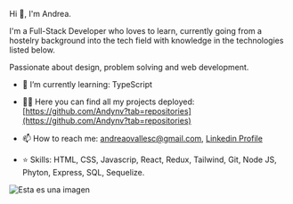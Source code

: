 Hi 👋, I'm Andrea.

I'm a Full-Stack Developer who loves to learn, currently going from a hostelry background into the tech field with knowledge in the technologies listed below.

Passionate about design, problem solving and web development.

- 🌱 I’m currently learning: TypeScript

- 👨‍💻 Here you can find all my projects deployed: [https://github.com/Andynv?tab=repositories](https://github.com/Andynv?tab=repositories)

- 📫 How to reach me: andreaovallesc@gmail.com, [Linkedin Profile](https://www.linkedin.com/in/andrea-ovalles-developer/)

- ⭐ Skills: HTML, CSS, Javascrip, React, Redux, Tailwind, Git, Node JS, Phyton, Express, SQL, Sequelize.

![Esta es una imagen](https://cdn.dribbble.com/users/5448869/screenshots/11964344/media/7c1a55db92d1d015c51ad7595a2b82ff.png?compress=1&resize=800x600&vertical=top)
